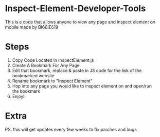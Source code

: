 # Inspect-Element-Developer-Tools
This is a code that allows anyone to view any page and inspect element on mobile made by BI66IE619

# Steps
1. Copy Code Located In InspectElement.js
2. Create A Bookmark For Any Page
3. Edit that bookmark, replace & paste in JS code for the link of the bookmarked website
4. Rename bookmark to "Inspect Element"
5. Hop into any page you would like to inspect element on and open/run the bookmark
6. Enjoy!

# Extra
PS. this will get updates every few weeks to fix parches and bugs
